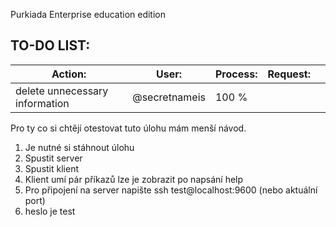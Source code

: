 Purkiada Enterprise education edition

## TO-DO LIST:

Action:|User:|Process:|Request:|<br />
---|---|---|---|---    
delete unnecessary information    | @secretnameis       | 100 % |


Pro ty co si chtějí otestovat tuto úlohu mám menší návod.
1. Je nutné si stáhnout úlohu
2. Spustit server  
3. Spustit klient
4. Klient umí pár příkazů lze je zobrazit po napsání help
5. Pro připojení na server napište ssh test@localhost:9600  (nebo aktuální port)
6. heslo je test
